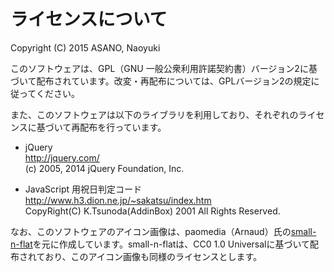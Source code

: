 ライセンスについて
==================

Copyright (C) 2015 ASANO, Naoyuki

このソフトウェアは、GPL（GNU 一般公衆利用許諾契約書）バージョン2に基づいて配布されています。改変・再配布については、GPLバージョン2の規定に従ってください。

また、このソフトウェアは以下のライブラリを利用しており、それぞれのライセンスに基づいて再配布を行っています。

  * jQuery  
    <http://jquery.com/>  
    (c) 2005, 2014 jQuery Foundation, Inc.

  * JavaScript 用祝日判定コード  
    <http://www.h3.dion.ne.jp/~sakatsu/index.htm>  
    CopyRight(C) K.Tsunoda(AddinBox) 2001 All Rights Reserved.

なお、このソフトウェアのアイコン画像は、paomedia（Arnaud）氏の[small-n-flat](http://paomedia.github.io/small-n-flat/)を元に作成しています。small-n-flatは、CC0 1.0 Universalに基づいて配布されており、このアイコン画像も同様のライセンスとします。
